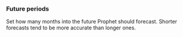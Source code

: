 ### Future periods

Set how many months into the future Prophet should forecast. Shorter forecasts tend to be more accurate than longer ones.
